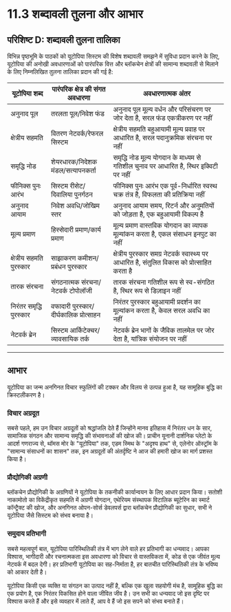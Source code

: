 # 11.3 शब्दावली तुलना और आभार

## परिशिष्ट D: शब्दावली तुलना तालिका

विभिन्न पृष्ठभूमि के पाठकों को यूटोपिया सिस्टम की विशेष शब्दावली समझने में सुविधा प्रदान करने के लिए, यूटोपिया की अनोखी अवधारणाओं को पारंपरिक वित्त और ब्लॉकचेन क्षेत्रों की सामान्य शब्दावली से मिलाने के लिए निम्नलिखित तुलना तालिका प्रदान की गई है:

| यूटोपिया शब्द | पारंपरिक क्षेत्र की संगत अवधारणा | अवधारणात्मक अंतर |
|-----------|-----------------|----------|
| अनुनाद पूल | तरलता पूल/निवेश फंड | अनुनाद पूल मूल्य वर्धन और परिसंचरण पर जोर देता है, सरल फंड एकत्रीकरण पर नहीं |
| क्षेत्रीय सहमति | वितरण नेटवर्क/रेफरल सिस्टम | क्षेत्रीय सहमति बहुआयामी मूल्य प्रवाह पर आधारित है, सरल पदानुक्रमिक संरचना पर नहीं |
| समृद्धि नोड | शेयरधारक/निदेशक मंडल/सत्यापनकर्ता | समृद्धि नोड मूल्य योगदान के माध्यम से गतिशील चुनाव पर आधारित है, स्थिर इक्विटी पर नहीं |
| फीनिक्स पुनः आरंभ | सिस्टम रीसेट/दिवालिया पुनर्गठन | फीनिक्स पुनः आरंभ एक पूर्व-निर्धारित स्वस्थ चक्र तंत्र है, विफलता की प्रतिक्रिया नहीं |
| अनुनाद आयाम | निवेश अवधि/जोखिम स्तर | अनुनाद आयाम समय, रिटर्न और अनुमतियों को जोड़ता है, एक बहुआयामी विकल्प है |
| मूल्य प्रमाण | हिस्सेदारी प्रमाण/कार्य प्रमाण | मूल्य प्रमाण वास्तविक योगदान का व्यापक मूल्यांकन करता है, एकल संसाधन इनपुट का नहीं |
| क्षेत्रीय सहमति पुरस्कार | साझाकरण कमीशन/प्रबंधन पुरस्कार | क्षेत्रीय पुरस्कार समग्र नेटवर्क स्वास्थ्य पर आधारित है, संतुलित विकास को प्रोत्साहित करता है |
| तारक संरचना | संगठनात्मक संरचना/नेटवर्क टोपोलॉजी | तारक संरचना गतिशील रूप से स्व-संगठित है, स्थिर रूप से डिज़ाइन नहीं |
| निरंतर समृद्धि पुरस्कार | वफादारी पुरस्कार/दीर्घकालिक प्रोत्साहन | निरंतर पुरस्कार बहुआयामी प्रदर्शन का मूल्यांकन करता है, केवल सरल अवधि का नहीं |
| नेटवर्क ब्रेन | सिस्टम आर्किटेक्चर/व्यावसायिक तर्क | नेटवर्क ब्रेन भागों के जैविक तालमेल पर जोर देता है, यांत्रिक संयोजन पर नहीं |

---

## आभार

यूटोपिया का जन्म अनगिनत विचार स्फुलिंगों की टक्कर और विलय से उत्पन्न हुआ है, यह सामूहिक बुद्धि का क्रिस्टलीकरण है।

### विचार अग्रदूत

सबसे पहले, हम उन विचार अग्रदूतों को श्रद्धांजलि देते हैं जिन्होंने मानव इतिहास में निरंतर धन के सार, सामाजिक संगठन और सामान्य समृद्धि की संभावनाओं की खोज की। प्राचीन यूनानी दार्शनिक प्लेटो के आदर्श गणराज्य से, थॉमस मोर के "यूटोपिया" तक, एडम स्मिथ के "अदृश्य हाथ" से, एलेनोर ऑस्ट्रॉम के "सामान्य संसाधनों का शासन" तक, इन अग्रदूतों की अंतर्दृष्टि ने आज की हमारी खोज का मार्ग प्रशस्त किया है।

### प्रौद्योगिकी अग्रणी

ब्लॉकचेन प्रौद्योगिकी के अग्रणियों ने यूटोपिया के तकनीकी कार्यान्वयन के लिए आधार प्रदान किया। सतोशी नाकामोतो का विकेंद्रीकृत सहमति में अग्रणी योगदान, एथेरियम संस्थापक विटालिक ब्यूटेरिन का स्मार्ट कॉन्ट्रैक्ट की खोज, और अनगिनत ओपन-सोर्स डेवलपर्स द्वारा ब्लॉकचेन प्रौद्योगिकी का सुधार, सभी ने यूटोपिया जैसे सिस्टम को संभव बनाया है।

### समुदाय प्रतिभागी

सबसे महत्वपूर्ण बात, यूटोपिया पारिस्थितिकी तंत्र में भाग लेने वाले हर प्रतिभागी का धन्यवाद। आपका विश्वास, भागीदारी और रचनात्मकता इस अवधारणा को विचार से वास्तविकता में, कोड से एक जीवंत मूल्य नेटवर्क में बदल देगी। हर प्रतिभागी यूटोपिया का सह-निर्माता है, हर बातचीत पारिस्थितिकी तंत्र के भविष्य को आकार देती है।

यूटोपिया किसी एक व्यक्ति या संगठन का उत्पाद नहीं है, बल्कि एक खुला सहयोगी मंच है, सामूहिक बुद्धि का एक प्रयोग है, एक निरंतर विकसित होने वाला जीवित जीव है। उन सभी का धन्यवाद जो इस दृष्टि पर विश्वास करते हैं और इसे व्यवहार में लाते हैं, आप वे हैं जो इस सपने को संभव बनाते हैं।